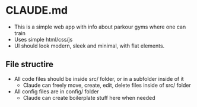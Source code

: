 # CLAUDE.md

- This is a simple web app with info about parkour gyms where one can train
- Uses simple html/css/js
- UI should look modern, sleek and minimal, with flat elements.

## File structire

- All code files should be inside src/ folder, or in a subfolder inside of it
    - Claude can freely move, create, edit, delete files inside of src/ folder
- All config files are in config/ folder
    - Claude can create boilerplate stuff here when needed